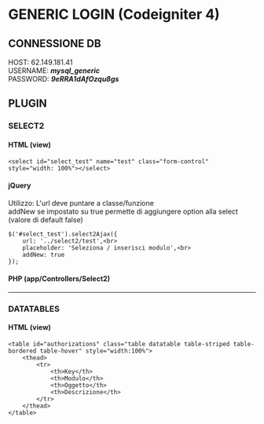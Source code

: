 # GENERIC LOGIN (Codeigniter 4)

## CONNESSIONE DB 

HOST: 62.149.181.41<br>
USERNAME: **_mysql_generic_**<br>
PASSWORD: **_9eRRA1dAfOzqu8gs_**

## PLUGIN

### SELECT2

#### HTML (view)
```
<select id="select_test" name="test" class="form-control" style="width: 100%"></select>
```
#### jQuery
Utilizzo:
L'url deve puntare a classe/funzione <br>
addNew se impostato su true permette di aggiungere option alla select (valore di default false)
```
$('#select_test').select2Ajax({
    url: '../select2/test',<br>
    placeholder: 'Seleziona / inserisci modulo',<br>
    addNew: true
});
```
#### PHP (app/Controllers/Select2)
___
### DATATABLES

#### HTML (view)
```
<table id="authorizations" class="table datatable table-striped table-bordered table-hover" style="width:100%"> 
    <thead>
        <tr>
            <th>Key</th>
            <th>Modulo</th>
            <th>Oggetto</th>
            <th>Descrizione</th>
        </tr>
    </thead>
</table>
```